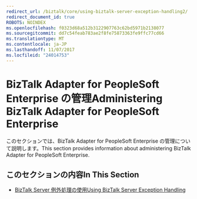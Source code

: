 ```yaml
---
redirect_url: /biztalk/core/using-biztalk-server-exception-handling2/
redirect_document_id: true
ROBOTS: NOINDEX
ms.openlocfilehash: f0323d68a512b3122907763c62bd5971b2138077
ms.sourcegitcommit: dd7c54feab783ae2f8fe75873363fe9ffc77cd66
ms.translationtype: MT
ms.contentlocale: ja-JP
ms.lasthandoff: 11/07/2017
ms.locfileid: "24014753"
---
```

# <a name="administering-biztalk-adapter-for-peoplesoft-enterprise"></a><span data-ttu-id="4c45b-101">BizTalk Adapter for PeopleSoft Enterprise の管理</span><span class="sxs-lookup"><span data-stu-id="4c45b-101">Administering BizTalk Adapter for PeopleSoft Enterprise</span></span>
<span data-ttu-id="4c45b-102">このセクションでは、BizTalk Adapter for PeopleSoft Enterprise の管理について説明します。</span><span class="sxs-lookup"><span data-stu-id="4c45b-102">This section provides information about administering BizTalk Adapter for PeopleSoft Enterprise.</span></span>  
  
## <a name="in-this-section"></a><span data-ttu-id="4c45b-103">このセクションの内容</span><span class="sxs-lookup"><span data-stu-id="4c45b-103">In This Section</span></span>  
  
-   [<span data-ttu-id="4c45b-104">BizTalk Server 例外処理の使用</span><span class="sxs-lookup"><span data-stu-id="4c45b-104">Using BizTalk Server Exception Handling</span></span>](../core/using-biztalk-server-exception-handling2.md)